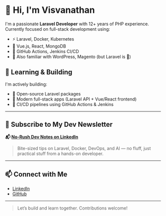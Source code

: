 # 👋 Hi, I'm Visvanathan

I'm a passionate **Laravel Developer** with 12+ years of PHP experience.  
Currently focused on full-stack development using:

- ⚡ Laravel, Docker, Kubernetes
- 🎨 Vue.js, React, MongoDB
- 🔧 GitHub Actions, Jenkins CI/CD
- 💬 Also familiar with WordPress, Magento (but Laravel is 💖)

## 🌱 Learning & Building
I'm actively building:
- 🧩 Open-source Laravel packages
- 🚀 Modern full-stack apps (Laravel API + Vue/React frontend)
- 🧪 CI/CD pipelines using GitHub Actions & Jenkins

---

## 📰 Subscribe to My Dev Newsletter

**📬 [No-Rush Dev Notes on LinkedIn](https://www.linkedin.com/newsletters/no-rush-dev-notes-7207617985240545280/)**  
> Bite-sized tips on Laravel, Docker, DevOps, and AI — no fluff, just practical stuff from a hands-on developer.

---

## 📫 Connect with Me
- [LinkedIn](https://www.linkedin.com/in/visvanathan-d)
- [GitHub](https://github.com/Visvanathan)

---
> Let’s build and learn together. Contributions welcome!
